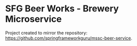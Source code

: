 # SFG Beer Works - Brewery Microservice

Project created to mirror the repository: https://github.com/springframeworkguru/mssc-beer-service.
